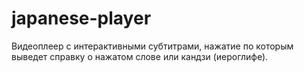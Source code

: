 # japanese-player
Видеоплеер с интерактивными субтитрами, нажатие по которым выведет справку о нажатом слове или кандзи (иероглифе). 
